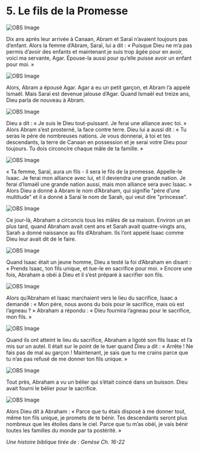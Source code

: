 # 5. Le fils de la Promesse

![OBS Image](https://cdn.door43.org/obs/jpg/360px/obs-en-05-01.jpg)

Dix ans après leur arrivée à Canaan, Abram et Saraï n’avaient toujours pas d’enfant. Alors la femme d’Abram, Saraï, lui a dit : « Puisque Dieu ne m’a pas permis d’avoir des enfants et maintenant je suis trop âgée pour en avoir, voici ma servante, Agar. Épouse-la aussi pour qu’elle puisse avoir un enfant pour moi. »

![OBS Image](https://cdn.door43.org/obs/jpg/360px/obs-en-05-02.jpg)

Alors, Abram a épousé Agar. Agar a eu un petit garçon, et Abram l’a appelé Ismaël. Mais Saraï est devenue jalouse d’Agar. Quand Ismaël eut treize ans, Dieu parla de nouveau à Abram.

![OBS Image](https://cdn.door43.org/obs/jpg/360px/obs-en-05-03.jpg)

Dieu a dit : « Je suis le Dieu tout-puissant. Je ferai une alliance avec toi. » Alors Abram s’est prosterné, la face contre terre. Dieu lui a aussi dit : « Tu seras le père de nombreuses nations. Je vous donnerai, à toi et tes descendants, la terre de Canaan en possession et je serai votre Dieu pour toujours. Tu dois circoncire chaque mâle de ta famille. »

![OBS Image](https://cdn.door43.org/obs/jpg/360px/obs-en-05-04.jpg)

« Ta femme, Saraï, aura un fils - il sera le fils de la promesse. Appelle-le Isaac. Je ferai mon alliance avec lui, et il deviendra une grande nation. Je ferai d’Ismaël une grande nation aussi, mais mon alliance sera avec Isaac. » Alors Dieu a donné à Abram le nom d’Abraham, qui signifie "père d’une multitude" et il a donné à Saraï le nom de Sarah, qui veut dire "princesse".

![OBS Image](https://cdn.door43.org/obs/jpg/360px/obs-en-05-05.jpg)

Ce jour-là, Abraham a circoncis tous les mâles de sa maison. Environ un an plus tard, quand Abraham avait cent ans et Sarah avait quatre-vingts ans, Sarah a donné naissance au fils d’Abraham. Ils l’ont appelé Isaac comme Dieu leur avait dit de le faire.

![OBS Image](https://cdn.door43.org/obs/jpg/360px/obs-en-05-06.jpg)

Quand Isaac était un jeune homme, Dieu a testé la foi d’Abraham en disant : « Prends Isaac, ton fils unique, et tue-le en sacrifice pour moi. » Encore une fois, Abraham a obéi à Dieu et il s’est préparé à sacrifier son fils.

![OBS Image](https://cdn.door43.org/obs/jpg/360px/obs-en-05-07.jpg)

Alors qu’Abraham et Isaac marchaient vers le lieu du sacrifice, Isaac a demandé : « Mon père, nous avons du bois pour le sacrifice, mais où est l’agneau ? » Abraham a répondu : « Dieu fournira l’agneau pour le sacrifice, mon fils. »

![OBS Image](https://cdn.door43.org/obs/jpg/360px/obs-en-05-08.jpg)

Quand ils ont atteint le lieu du sacrifice, Abraham a ligoté son fils Isaac et l’a mis sur un autel. Il était sur le point de le tuer quand Dieu a dit : « Arrête ! Ne fais pas de mal au garçon ! Maintenant, je sais que tu me crains parce que tu n’as pas refusé de me donner ton fils unique. »

![OBS Image](https://cdn.door43.org/obs/jpg/360px/obs-en-05-09.jpg)

Tout près, Abraham a vu un bélier qui s’était coincé dans un buisson. Dieu avait fourni le bélier pour le sacrifice.

![OBS Image](https://cdn.door43.org/obs/jpg/360px/obs-en-05-10.jpg)

Alors Dieu dit à Abraham : « Parce que tu étais disposé à me donner tout, même ton fils unique, je promets de te bénir. Tes descendants seront plus nombreux que les étoiles dans le ciel. Parce que tu m’as obéi, je vais bénir toutes les familles du monde par ta postérité. »

_Une histoire biblique tirée de : Genèse Ch. 16-22_